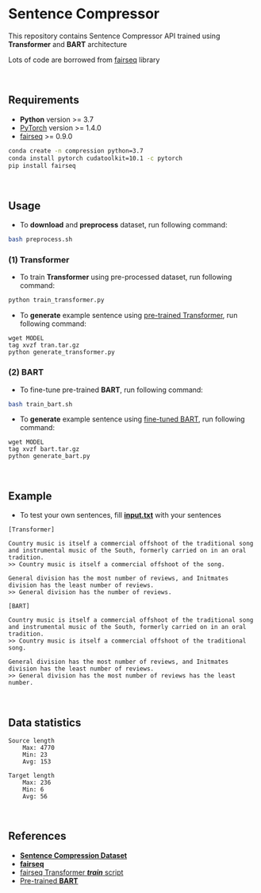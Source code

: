 # Sentence Compressor

This repository contains Sentence Compressor API trained using **Transformer** and **BART** architecture

Lots of code are borrowed from [fairseq](https://github.com/pytorch/fairseq) library

<br/>

## Requirements

- **Python** version >= 3.7
- [PyTorch](https://pytorch.org/get-started/locally/) version >= 1.4.0
- [fairseq](https://github.com/pytorch/fairseq) >= 0.9.0

```bash
conda create -n compression python=3.7
conda install pytorch cudatoolkit=10.1 -c pytorch
pip install fairseq
```

<br/>

## Usage
- To **download** and **preprocess** dataset, run following command:

```bash
bash preprocess.sh
```

### (1) Transformer
- To train **Transformer** using pre-processed dataset, run following command:

```bash
python train_transformer.py
```

- To **generate** example sentence using [pre-trained Transformer](), run following command:

```
wget MODEL
tag xvzf tran.tar.gz
python generate_transformer.py
```

### (2) BART

- To fine-tune pre-trained **BART**, run following command:

```bash
bash train_bart.sh
```

- To **generate** example sentence using [fine-tuned BART](), run following command:

```
wget MODEL
tag xvzf bart.tar.gz
python generate_bart.py
```

<br/>

## Example

- To test your own sentences, fill [**input.txt**](output/input.txt) with your sentences

```
[Transformer]

Country music is itself a commercial offshoot of the traditional song and instrumental music of the South, formerly carried on in an oral tradition.
>> Country music is itself a commercial offshoot of the song.

General division has the most number of reviews, and Initmates division has the least number of reviews.
>> General division has the number of reviews.

[BART]

Country music is itself a commercial offshoot of the traditional song and instrumental music of the South, formerly carried on in an oral tradition.
>> Country music is itself a commercial offshoot of the traditional song.

General division has the most number of reviews, and Initmates division has the least number of reviews.
>> General division has the most number of reviews has the least number.
```

<br/>

## Data statistics

```
Source length
    Max: 4770 
    Min: 23 
    Avg: 153

Target length
    Max: 236
    Min: 6
    Avg: 56
```

<br/>

## References
- [**Sentence Compression Dataset**](https://github.com/google-research-datasets/sentence-compression)
- [**fairseq**](https://github.com/pytorch/fairseq)
- [fairseq Transformer __*train*__ script](https://github.com/kakaobrain/helo_word/blob/master/gec/track.py#L91)
- [Pre-trained **BART**](https://github.com/pytorch/fairseq/tree/master/examples/bart)